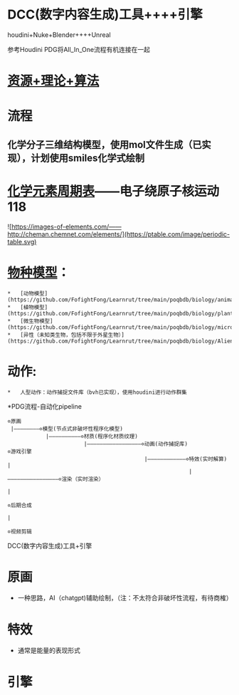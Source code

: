 #	DCC(数字内容生成)工具++++引擎

houdini+Nuke+Blender++++Unreal

参考Houdini PDG将All_In_One流程有机连接在一起

#	[资源+理论+算法](asset_theory_algorithm/README.md)

#	流程


## 化学分子三维结构模型，使用mol文件生成（已实现），计划使用smiles化学式绘制

# [化学元素周期表](https://ptable.com/#Properties)——电子绕原子核运动 118
![https://images-of-elements.com/——http://cheman.chemnet.com/elements/](https://ptable.com/image/periodic-table.svg)

# [物种模型](https://github.com/FofightFong/Learnrut/tree/main/poqbdb)：

	*	[动物模型](https://github.com/FofightFong/Learnrut/tree/main/poqbdb/biology/animal)
	*	[植物模型](https://github.com/FofightFong/Learnrut/tree/main/poqbdb/biology/plant)
	*	[微生物模型](https://github.com/FofightFong/Learnrut/tree/main/poqbdb/biology/microorganism)
	*	[异性（未知类生物，包括不限于外星生物）](https://github.com/FofightFong/Learnrut/tree/main/poqbdb/biology/Alien)

# 动作:
	*	人型动作：动作捕捉文件库（bvh已实现），使用houdini进行动作群集

  *PDG流程-自动化pipeline





    ✡原画
     |————————✡模型(节点式非破坏性程序化模型)
                |——————————✡材质(程序化材质纹理)
                            |—————————————————✡动画(动作捕捉库)               ✡游戏引擎    
                                               |————————————✡特效(实时解算)     |
                                                             |————————————————✡渲染（实时渲染）
                                                                               |
                                                                             ✡后期合成
                                                                               |
                                                                             ✡视频剪辑
                                                                               
									     
									     
DCC(数字内容生成)工具+引擎	

# 原画

*	一种思路，AI（chatgpt)辅助绘制，（注：不太符合非破坏性流程，有待商榷）
									     
# 特效

*	通常是能量的表现形式

# 引擎

